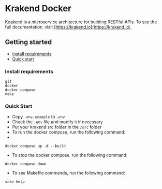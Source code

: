 # Krakend Docker
Keakend is a microservice architecture for building RESTful APIs.
To see the full documentation, visit [https://krakend.io](https://krakend.io).

## Getting started
- [Install requirements](#install-requirements)
- [Quick start](#quick-start)

### Install requirements

```shell
git
docker
docker compose
make
```

### Quick Start
- Copy `.env.example` to `.env`
- Check the `.env` file and modify it if necessary
- Put your krakend src folder in the `/src` folder
- To run the docker compose, run the following command:
- 
```shell
docker compose up -d --build
```

- To stop the docker compose, run the following command:
```shell
docker compose down
```

- To see Makefile commands, run the following command:

```shell
make help
```